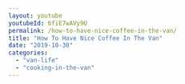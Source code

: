```yaml
---
layout: youtube
youtubeId: 6fiE7wAVy9U
permalink: /how-to-have-nice-coffee-in-the-van/
title: "How To Have Nice Coffee In The Van"
date: "2019-10-30"
categories: 
  - "van-life"
  - "cooking-in-the-van"
---
```


